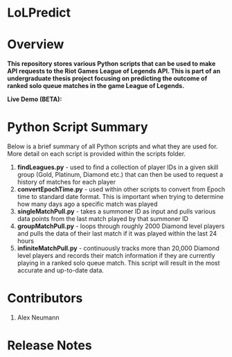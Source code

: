 # LoLPredict


Overview 
=======

**This repository stores various Python scripts that can be used to make API requests to the 
Riot Games League of Legends API. This is part of an undergraduate thesis project focusing on predicting the outcome
of ranked solo queue matches in the game League of Legends.**

**Live Demo (BETA):** 

Python Script Summary
==========

Below is a brief summary of all Python scripts and what they are used for. More detail on each script is provided within the scripts folder.

1. **findLeagues.py** - used to find a collection of player IDs in a given skill group (Gold, Platinum, Diamond etc.) that can then be used to request a history of matches for each player
2. **convertEpochTime.py** - used within other scripts to convert from Epoch time to standard date format. This is important when trying to determine how many days ago a specific match was played
3. **singleMatchPull.py** - takes a summoner ID as input and pulls various data points from the last match played by that summoner ID
4. **groupMatchPull.py** - loops through roughly 2000 Diamond level players and pulls the data of their last match if it was played within the last 24 hours
5. **infiniteMatchPull.py** - continuously tracks more than 20,000 Diamond level players and records their match information if they are currently playing in a ranked solo queue match. This script will result in the most accurate and up-to-date data.


Contributors
==========

1. Alex Neumann

Release Notes
==========

